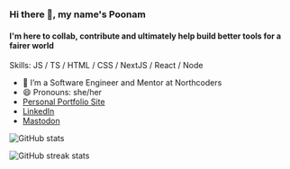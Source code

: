 ### Hi there 👋, my name's Poonam
#### I'm here to collab, contribute and ultimately help build better tools for a fairer world

Skills: JS / TS / HTML / CSS / NextJS / React / Node

- 🌱 I’m a Software Engineer and Mentor at Northcoders
- 😄 Pronouns: she/her
-  <a rel="me" href="www.poonam-rajput.com">Personal Portfolio Site</a>
-  <a rel="me" href="https://www.linkedin.com/in/poonam-rajput/">LinkedIn</a>
-  <a rel="me" href="https://fosstodon.org/@poonam">Mastodon</a>

![GitHub stats](https://github-readme-stats.vercel.app/api?username=Poonam-raj&show_icons=true)  

![GitHub streak stats](https://github-readme-streak-stats.herokuapp.com/?user=Poonam-raj)  

